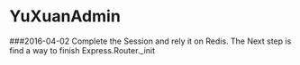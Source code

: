 # YuXuanAdmin

###2016-04-02
Complete the Session and rely it on Redis.
The Next step is find a way to finish Express.Router._init

